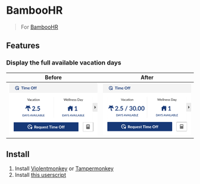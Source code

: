 # BambooHR

> For [BambooHR](https://www.bamboohr.com)

## Features

### Display the full available vacation days

| Before | After |
|--------|--|
| <img width="300" src="./assets/before.png"> | <img width="300" src="./assets/after.png"> |

## Install

1. Install [Violentmonkey](https://violentmonkey.github.io/) or [Tampermonkey](https://www.tampermonkey.net)
2. Install [this userscript](https://github.com/gutenye/userscripts/raw/main/BambooHR/BambooHR.user.js)